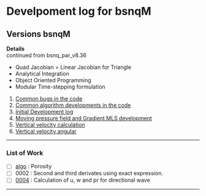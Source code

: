 # Develpoment log for bsnqM

## Versions bsnqM

**Details**  
continued from bsnq\_par\_v8.36

- Quad Jacobian = Linear Jacobian for Triangle
- Analytical Integration
- Object Oriented Programming
- Modular Time-stepping formulation
  
1. [Common bugs in the code](./log_bsnqM_vBugs.md)
1. [Common algorithm developments in the code](./log_bsnqM_vAlgo.md)
1. [Initial Development log](./log_bsnqM_v0001.md)
1. [Moving pressure field and Gradient MLS development](./log_bsnqM_v0002.md)
1. [Vertical velocity calculation](./log_bsnqM_v0003.md)
1. [Vertical velocity angular](./log_bsnqM_v0004.md)

-----------------------------------------------

### List of Work
- [ ] [algo](./log_bsnqM_vAlgo.md) : Porosity
- [ ] 0002 : Second and third derivates using exact expression.
- [ ] [0004](./log_bsnqM_v0004.md) : Calculation of u, w and pr for directional wave

-----------------------------------------------